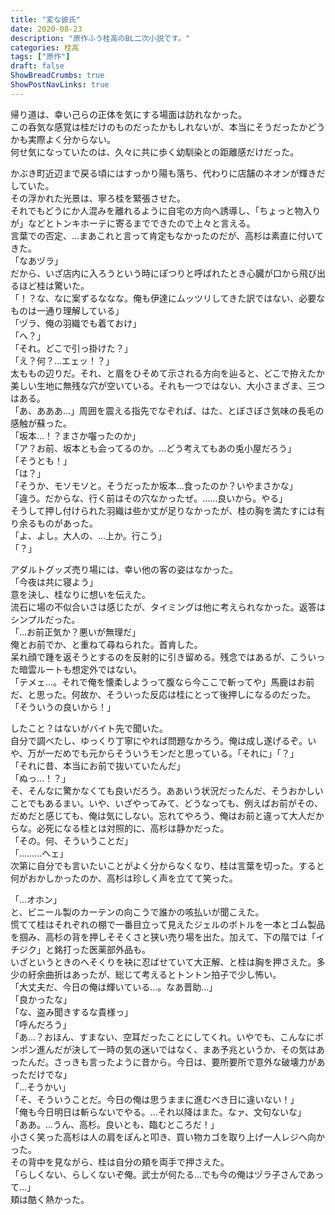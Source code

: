 ```yaml
---
title: "変な彼氏"
date: 2020-08-23
description: "原作ふう桂高のBL二次小説です。"
categories: 桂高
tags: ["原作"]
draft: false
ShowBreadCrumbs: true
ShowPostNavLinks: true
---
```


帰り道は、幸い己らの正体を気にする場面は訪れなかった。  
この呑気な感覚は桂だけのものだったかもしれないが、本当にそうだったかどうかも実際よく分からない。  
何せ気になっていたのは、久々に共に歩く幼馴染との距離感だけだった。  

かぶき町近辺まで戻る頃にはすっかり陽も落ち、代わりに店舗のネオンが輝きだしていた。  
その浮かれた光景は、寧ろ桂を緊張させた。  
それでもどうにか人混みを離れるように自宅の方向へ誘導し、「ちょっと物入りが」などとトンキホーテに寄るまでできたので上々と言える。  
言葉での否定、…まあこれと言って肯定もなかったのだが、高杉は素直に付いてきた。  
「なあヅラ」  
だから、いざ店内に入ろうという時にぽつりと呼ばれたとき心臓が口から飛び出るほど桂は驚いた。  
「！？な、なに案ずるななな。俺も伊達にムッツリしてきた訳ではない、必要なものは一通り理解している」  
「ヅラ、俺の羽織でも着ておけ」  
「へ？」  
「それ。どこで引っ掛けた？」  
「え？何？…エェッ！？」  
太ももの辺りだ。それ、と眉をひそめて示される方向を辿ると、どこで拵えたか美しい生地に無残な穴が空いている。それも一つではない、大小さまざま、三つはある。  
「あ、あああ…」周囲を震える指先でなぞれば、はた、とぼさぼさ気味の長毛の感触が蘇った。  
「坂本…！？まさか囓ったのか」  
「ア？お前、坂本とも会ってるのか。…どう考えてもあの兎小屋だろう」  
「そうとも！」  
「は？」  
「そうか、モソモソと。そうだったか坂本…食ったのか？いやまさかな」  
「違う。だからな、行く前はその穴なかったぜ。……良いから。やる」  
そうして押し付けられた羽織は些か丈が足りなかったが、桂の胸を満たすには有り余るものがあった。  
「よ、よし。大人の、…上か。行こう」  
「？」  

アダルトグッズ売り場には、幸い他の客の姿はなかった。  
「今夜は共に寝よう」  
意を決し、桂なりに想いを伝えた。  
流石に場の不似合いさは感じたが、タイミングは他に考えられなかった。返答はシンプルだった。  
「…お前正気か？悪いが無理だ」  
俺とお前でか、と重ねて尋ねられた。首肯した。  
呆れ顔で踵を返そうとするのを反射的に引き留める。残念ではあるが、こういった暗雲ルートも想定外ではない。  
「テメェ…。それで俺を懐柔しようって腹なら今ここで斬ってや」馬鹿はお前だ、と思った。何故か、そういった反応は桂にとって後押しになるのだった。  
「そういうの良いから！」  

したこと？はないがバイト先で聞いた。  
自分で調べたし、ゆっくり丁寧にやれば問題なかろう。俺は成し遂げるぞ。いや、万が一だめでも元からそういうモンだと思っている。「それに」「？」  
「それに昔、本当にお前で抜いていたんだ」  
「ぬっ…！？」  
そ、そんなに驚かなくても良いだろう。ああいう状況だったんだ、そうおかしいことでもあるまい。いや、いざやってみて、どうなっても、例えばお前がその、だめだと感じても、俺は気にしない。忘れてやろう、俺はお前と違って大人だからな。必死になる桂とは対照的に、高杉は静かだった。  
「その。何、そういうことだ」  
「………へェ」  
次第に自分でも言いたいことがよく分からなくなり、桂は言葉を切った。すると何がおかしかったのか、高杉は珍しく声を立てて笑った。  

「…オホン」  
と、ビニール製のカーテンの向こうで誰かの咳払いが聞こえた。  
慌てて桂はそれぞれの棚で一番目立って見えたジェルのボトルを一本とゴム製品を掴み、高杉の背を押しそそくさと狭い売り場を出た。加えて、下の階では「イチジク」と銘打った医薬部外品も。  
いざというときのへそくりを袂に忍ばせていて大正解、と桂は胸を押さえた。多少の紆余曲折はあったが、総じて考えるとトントン拍子で少し怖い。  
「大丈夫だ、今日の俺は輝いている…。なあ晋助…」  
「良かったな」  
「な、盗み聞きするな貴様っ」  
「呼んだろう」  
「あ…？おほん、すまない、空耳だったことにしてくれ。いやでも、こんなにポンポン進んだが決して一時の気の迷いではなく、まあ予兆というか、その気はあったんだ。さっきも言ったように昔から。今日は、要所要所で意外な破壊力があっただけでな」  
「…そうかい」  
「そ、そういうことだ。今日の俺は思うままに進むべき日に違いない！」  
「俺も今日明日は斬らないでやる。…それ以降はまた。なァ、文句ないな」  
「ああ。…うん、高杉。良いとも、臨むところだ！」  
小さく笑った高杉は人の肩をぽんと叩き、買い物カゴを取り上げ一人レジへ向かった。  
その背中を見ながら、桂は自分の頬を両手で押さえた。  
「らしくない、らしくないぞ俺。武士が何たる…でも今の俺はヅラ子さんであって…」  
頬は酷く熱かった。  
